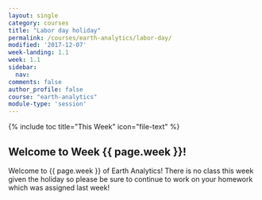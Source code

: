 ```yaml
---
layout: single
category: courses
title: "Labor day holiday"
permalink: /courses/earth-analytics/labor-day/
modified: '2017-12-07'
week-landing: 1.1
week: 1.1
sidebar:
  nav:
comments: false
author_profile: false
course: "earth-analytics"
module-type: 'session'
---
```

{% include toc title="This Week" icon="file-text" %}


<div class="notice--info" markdown="1">

## <i class="fa fa-ship" aria-hidden="true"></i> Welcome to Week {{ page.week }}!

Welcome to {{ page.week }} of Earth Analytics! There is no class this week
given the holiday so please be sure to continue to work on your homework
which was assigned last week!

</div>
